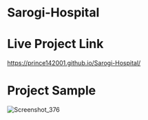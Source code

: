 # Sarogi-Hospital

# Live Project Link
  https://prince142001.github.io/Sarogi-Hospital/

# Project Sample
  ![Screenshot_376](https://github.com/Prince142001/Sarogi-Hospital/assets/83593184/a2535f51-eb1a-4ac5-8e64-785eca7ef465)
